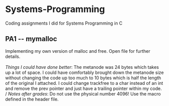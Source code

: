 # Systems-Programming
Coding assignments I did for Systems Programming in C


## **PA1 -- mymalloc**
Implementing my own version of malloc and free. Open file for further details.\
 \
*Things I could have done better*: The metanode was 24 bytes which takes up a lot of space. I could have comfortably brought down the metanode size without changing the code up too much to 10 bytes which is half the length of the original I attached. I could change trackfree to a char instead of an int and remove the prev pointer and just have a trailing pointer within my code. /
*Notes after grades*: Do not use the physical number 4096! Use the macro defined in the header file.
